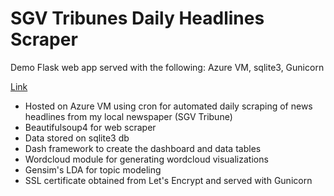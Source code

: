 # SGV Tribunes Daily Headlines Scraper

Demo Flask web app served with the following: Azure VM, sqlite3, Gunicorn

[Link](https://sgvheadline.westus.cloudapp.azure.com)

* Hosted on Azure VM using cron for automated daily scraping of news headlines from my local newspaper (SGV Tribune)
* Beautifulsoup4 for web scraper
* Data stored on sqlite3 db
* Dash framework to create the dashboard and data tables
* Wordcloud module for generating wordcloud visualizations
* Gensim's LDA for topic modeling
* SSL certificate obtained from Let's Encrypt and served with Gunicorn
